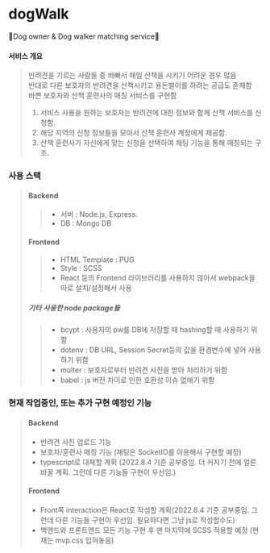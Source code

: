 # dogWalk
🐶Dog owner &amp; Dog walker matching service🐶
#### 서비스 개요
> 반려견을 기르는 사람들 중 바빠서 매일 산책을 시키기 어려운 경우 많음   
> 반대로 다른 보호자의 반려견을 산책시키고 용돈벌이를 하려는 공급도 존재함   
> 바쁜 보호자와 산책 훈련사의 매칭 서비스를 구현함   
> 1. 서비스 사용을 원하는 보호자는 반려견에 대한 정보와 함께 산책 서비스를 신청함.   
> 2. 해당 지역의 신청 정보들을 모아서 산책 훈련사 계정에게 제공함.   
> 3. 산책 훈련사가 자신에게 맞는 신청을 선택하여 채팅 기능을 통해 매칭되는 구조.   

### 사용 스택
>#### Backend
>> * 서버 : Node.js, Express.  
>> * DB : Mongo DB
>#### Frontend
>> * HTML Template : PUG  
>> * Style : SCSS   
>> * React 등의 Frontend 라이브러리를 사용하지 않아서 webpack을 따로 설치/설정해서 사용   
>##### 기타 사용한 node package들
>> * bcypt : 사용자의 pw를 DB에 저장할 때 hashing할 때 사용하기 위함   
>> * dotenv : DB URL, Session Secret등의 값을 환경변수에 넣어 사용하기 위함  
>> * multer : 보호자로부터 반려견 사진을 받아 처리하기 위함   
>> * babel : js 버전 차이로 인한 호환성 이슈 없애기 위함     

### 현재 작업중인, 또는 추가 구현 예정인 기능
> #### Backend
> * 반려견 사진 업로드 기능
> * 보호자/훈련사 매칭 기능 (채팅은 SocketIO를 이용해서 구현할 예정)
> * typescript로 대체할 계획 (2022.8.4 기준 공부중임. 더 커지기 전에 얼른 바꿀 계획. 그런데 다른 기능들 구현이 우선임.)
> #### Frontend
> * Front쪽 interaction은 React로 작성할 계획(2022.8.4 기준 공부중임. 그런데 다른 기능들 구현이 우선임. 필요하다면 그냥 js로 작성할수도)
> * 백엔드와 프론트엔드 모든 기능 구현 후 맨 마지막에 SCSS 적용할 예정 (현재는 mvp.css 입혀놓음)





